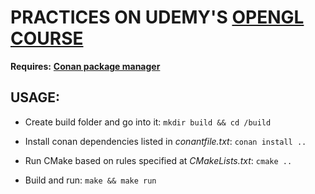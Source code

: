 # PRACTICES ON UDEMY'S [OPENGL COURSE](https://www.udemy.com/graphics-with-modern-opengl/)

**Requires:**
**[Conan package manager](https://conan.io/)**

## USAGE:

* Create build folder and go into it:
`mkdir build && cd /build`

* Install conan dependencies listed in *conantfile.txt*:
`conan install ..`

* Run CMake based on rules specified at *CMakeLists.txt*:
`cmake ..`

* Build and run:
`make && make run`

